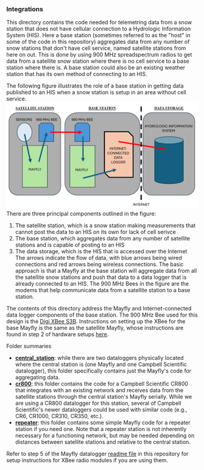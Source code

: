 ### Integrations

This directory contains the code needed for telemetring data from a snow station that does not have cellular connection to a Hydrologic Information System (HIS). Here a base station (sometimes referred to as the "host" in some of the code in this repository) aggregates data from any number of snow stations that don't have cell service, named satellite stations from here on out. This is done by using 900 MHz spreadspectrum radios to get data from a satellite snow station where there is no cell service to a base station where there is. A base station could also be an existing weather station that has its own method of connecting to an HIS.

The following figure illustrates the role of a base station in getting data published to an HIS when a snow station is setup in an area without cell service.
![satellite-base relationship](base_figures/satellite-base-his.png)
There are three principal components outlined in the figure:
1. The satellite station, which is a snow station making measurements that cannot post the data to an HIS on its own for lack of cell serivce
2. The base station, which aggregates data from any number of satellite stations and is capable of posting to an HIS
3. The data storage, which is the HIS that is accessed over the Internet
The arrows indicate the flow of data, with blue arrows being wired connections and red arrows being wireless connections.
The basic approach is that a Mayfly at the base station will aggregate data from all the satellite snow stations and push that data to a data logger that is already connected to an HIS. The 900 MHz Bees in the figure are the modems that help communicate data from a satellite station to a base station.

The contents of this directory address the Mayfly and Internet-connected data logger components of the base station. The 900 MHz Bee used for this design is the [Digi XBee S3B](https://www.amazon.com/gp/product/B07G1XQ1BS/ref=ppx_yo_dt_b_search_asin_title?ie=UTF8&psc=1). Instructions on setting up the XBee for the base Mayfly is the same as the satellite Mayfly, whose instructions are found in step 2 of hardware setups [here](../mayfly_datalogger/README).

Folder summaries
- **[central_station](central_station)**: while there are two dataloggers physically located where the central station is (one Mayfly and one Campbell Scientific datalogger), this folder specifically contains just the Mayfly's code for aggregating data.
- **[cr800](cr800)**: this folder contains the code for a Campbell Scientific CR800 that integrates with an existing network and receives data from the satellite stations through the central station's Mayfly serially. While we are using a CR800 datalogger for this station, several of Campbell Scientific's newer dataloggers could be used with similar code (e.g., CR6, CR1000, CR310, CR350, etc.).
- **[repeater](repeater)**: this folder contains some simple Mayfly code for a repeater station if you need one. Note that a repeater station is not inherently necessary for a functioning network, but may be needed depending on distances between satellite stations and relative to the central station.

Refer to step 5 of the Mayfly datalogger [readme file](https://github.com/CIROH-Snow/snow_sensing/tree/main/code/mayfly_datalogger) in this repository for setup instructions for XBee radio modules if you are using them.
